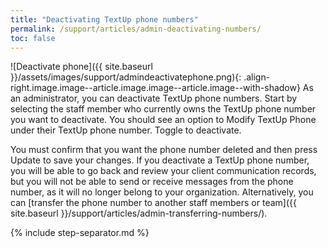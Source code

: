 ```yaml
---
title: "Deactivating TextUp phone numbers"
permalink: /support/articles/admin-deactivating-numbers/
toc: false
---
```


![Deactivate phone]({{ site.baseurl }}/assets/images/support/admindeactivatephone.png){: .align-right.image.image--article.image.image--article.image--with-shadow} As an administrator, you can deactivate TextUp phone numbers. Start by selecting the staff member who currently owns the TextUp phone number you want to deactivate. You should see an option to Modify TextUp Phone under their TextUp phone number. Toggle to deactivate.

You must confirm that you want the phone number deleted and then press Update to save your changes. If you deactivate a TextUp phone number, you will be able to go back and review your client communication records, but you will not be able to send or receive messages from the phone number, as it will no longer belong to your organization. Alternatively, you can [transfer the phone number to another staff members or team]({{ site.baseurl }}/support/articles/admin-transferring-numbers/).

{% include step-separator.md %}
